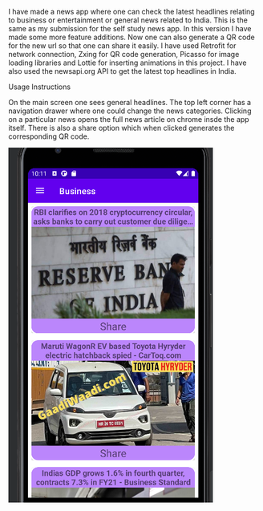I have made a news app where one can check the latest headlines relating to business or entertainment or general news related to India. This is the same as my submission for the self study news app. In this version I have made some more feature additions. Now one can also generate a QR code for the new url so that one can share it easily. I have used Retrofit for network connection, Zxing for QR code generation, Picasso for image loading libraries and Lottie for inserting animations in this project. I have also used the newsapi.org API to get the latest top headlines in India.

Usage Instructions 

On the main screen one sees general headlines. The top left corner has a navigation drawer where one could change the news categories. Clicking on a particular news opens the full news article on chrome insde the app itself. There is also a share option which when clicked generates the corresponding QR code.


![NewsNowScreenShot](https://raw.githubusercontent.com/JaiJaveria/assessment/main/AndroidLibrary/JaiJaveria/NewsNowScreenShot.png)
